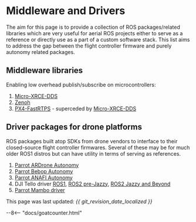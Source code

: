 # Middleware and Drivers

The aim for this page is to provide a collection of ROS packages/related libraries which are very useful for aerial ROS projects either to serve as a reference or directly use as a part of a custom software stack. This list aims to address the gap between the flight controller firmware and purely autonomy related packages.

## Middleware libraries

Enabling low overhead publish/subscribe on microcontrollers:

1. [Micro-XRCE-DDS](https://github.com/eProsima/Micro-XRCE-DDS)
2. [Zenoh](https://github.com/eclipse-zenoh/zenoh-plugin-dds)
3. [PX4-FastRTPS](https://github.com/eProsima/px4_to_ros) - superceded by [Micro-XRCE-DDS](https://docs.px4.io/main/en/middleware/uxrce_dds.html)

## Driver packages for drone platforms

ROS packages built atop SDKs from drone vendors to interface to their closed-source flight controller firmwares. Several of these may be for much older ROS1 distros but can have utility in terms of serving as references.

1. [Parrot ARDrone Autonomy](https://github.com/AutonomyLab/ardrone_autonomy)
2. [Parrot Bebop Autonomy](https://github.com/AutonomyLab/bebop_autonomy)
3. [Parrot ANAFI Autonomy](https://github.com/andriyukr/anafi_autonomy)
4. DJI Tello driver [ROS1](https://github.com/anqixu/tello_driver), [ROS2 pre-Jazzy](https://github.com/clydemcqueen/tello_ros), [ROS2 Jazzy and Beyond](https://github.com/arjo129/tello_ros)
5. [Parrot Mambo driver](https://github.com/TOTON95/ros_pyparrot)

This page was last updated: *{{ git_revision_date_localized }}*

--8<-- "docs/goatcounter.html"
